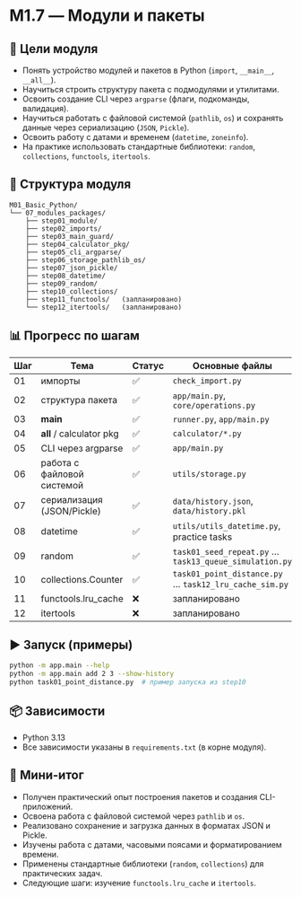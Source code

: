 # M1.7 — Модули и пакеты

## 🎯 Цели модуля
- Понять устройство модулей и пакетов в Python (`import`, `__main__`, `__all__`).
- Научиться строить структуру пакета с подмодулями и утилитами.
- Освоить создание CLI через `argparse` (флаги, подкоманды, валидация).
- Научиться работать с файловой системой (`pathlib`, `os`) и сохранять данные через сериализацию (`JSON`, `Pickle`).
- Освоить работу с датами и временем (`datetime`, `zoneinfo`).
- На практике использовать стандартные библиотеки: `random`, `collections`, `functools`, `itertools`.

## 📂 Структура модуля
```
M01_Basic_Python/
└── 07_modules_packages/
    ├── step01_module/
    ├── step02_imports/
    ├── step03_main_guard/
    ├── step04_calculator_pkg/
    ├── step05_cli_argparse/
    ├── step06_storage_pathlib_os/
    ├── step07_json_pickle/
    ├── step08_datetime/
    ├── step09_random/
    ├── step10_collections/
    ├── step11_functools/   (запланировано)
    └── step12_itertools/   (запланировано)
```

## 📊 Прогресс по шагам
| Шаг | Тема                         | Статус | Основные файлы |
|-----|------------------------------|--------|----------------|
| 01  | импорты                      | ✅ | `check_import.py` |
| 02  | структура пакета             | ✅ | `app/main.py`, `core/operations.py` |
| 03  | __main__                     | ✅ | `runner.py`, `app/main.py` |
| 04  | __all__ / calculator pkg     | ✅ | `calculator/*.py` |
| 05  | CLI через argparse           | ✅ | `app/main.py` |
| 06  | работа с файловой системой   | ✅ | `utils/storage.py` |
| 07  | сериализация (JSON/Pickle)   | ✅ | `data/history.json`, `data/history.pkl` |
| 08  | datetime                     | ✅ | `utils/utils_datetime.py`, practice tasks |
| 09  | random                       | ✅ | `task01_seed_repeat.py` … `task13_queue_simulation.py` |
| 10  | collections.Counter          | ✅ | `task01_point_distance.py` … `task12_lru_cache_sim.py` |
| 11  | functools.lru_cache          | ❌ | запланировано |
| 12  | itertools                    | ❌ | запланировано |

## ▶️ Запуск (примеры)
```bash
python -m app.main --help
python -m app.main add 2 3 --show-history
python task01_point_distance.py  # пример запуска из step10
```

## 📦 Зависимости
- Python 3.13
- Все зависимости указаны в `requirements.txt` (в корне модуля).

## 📝 Мини-итог
- Получен практический опыт построения пакетов и создания CLI-приложений.
- Освоена работа с файловой системой через `pathlib` и `os`.
- Реализовано сохранение и загрузка данных в форматах JSON и Pickle.
- Изучены работа с датами, часовыми поясами и форматированием времени.
- Применены стандартные библиотеки (`random`, `collections`) для практических задач.
- Следующие шаги: изучение `functools.lru_cache` и `itertools`.
